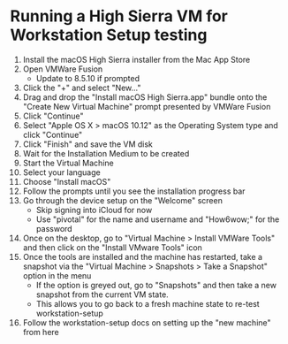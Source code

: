 # Running a High Sierra VM for Workstation Setup testing

1. Install the macOS High Sierra installer from the Mac App Store
1. Open VMWare Fusion
	- Update to 8.5.10 if prompted
1. Click the "+" and select "New..."
1. Drag and drop the "Install macOS High Sierra.app" bundle onto the "Create New Virtual Machine" prompt presented by VMWare Fusion
1. Click "Continue"
1. Select "Apple OS X > macOS 10.12" as the Operating System type and click "Continue"
1. Click "Finish" and save the VM disk
1. Wait for the Installation Medium to be created
1. Start the Virtual Machine
1. Select your language
1. Choose "Install macOS"
1. Follow the prompts until you see the installation progress bar
1. Go through the device setup on the "Welcome" screen
	- Skip signing into iCloud for now
	- Use "pivotal" for the name and username and "How6wow;" for the password
1. Once on the desktop, go to "Virtual Machine > Install VMWare Tools" and then click on the "Install VMware Tools" icon
1. Once the tools are installed and the machine has restarted, take a snapshot via the "Virtual Machine > Snapshots > Take a Snapshot" option in the menu
	- If the option is greyed out, go to "Snapshots" and then take a new snapshot from the current VM state.
	- This allows you to go back to a fresh machine state to re-test workstation-setup
1. Follow the workstation-setup docs on setting up the "new machine" from here